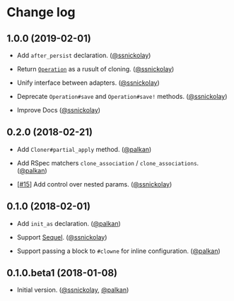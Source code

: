 # Change log

## 1.0.0 (2019-02-01)

- Add `after_persist` declaration. ([@ssnickolay][])

- Return [`Operation`](https://clowne.evilmartians.io/docs/basic_example.html) as a rusult of cloning. ([@ssnickolay][])

- Unify interface between adapters. ([@ssnickolay][])

- Deprecate `Operation#save` and `Operation#save!` methods. ([@ssnickolay][])

- Improve Docs ([@ssnickolay][])

## 0.2.0 (2018-02-21)

- Add `Cloner#partial_apply` method. ([@palkan][])

- Add RSpec matchers `clone_association` / `clone_associations`. ([@palkan][])

- [[#15](https://github.com/palkan/clowne/issues/15)] Add control over nested params. ([@ssnickolay][])

## 0.1.0 (2018-02-01)

- Add `init_as` declaration. ([@palkan][])

- Support [Sequel](https://github.com/jeremyevans/sequel). ([@ssnickolay][])

- Support passing a block to `#clowne` for inline configuration. ([@palkan][])

## 0.1.0.beta1 (2018-01-08)

- Initial version. ([@ssnickolay][], [@palkan][])

[@palkan]: https://github.com/palkan
[@ssnickolay]: https://github.com/ssnickolay
